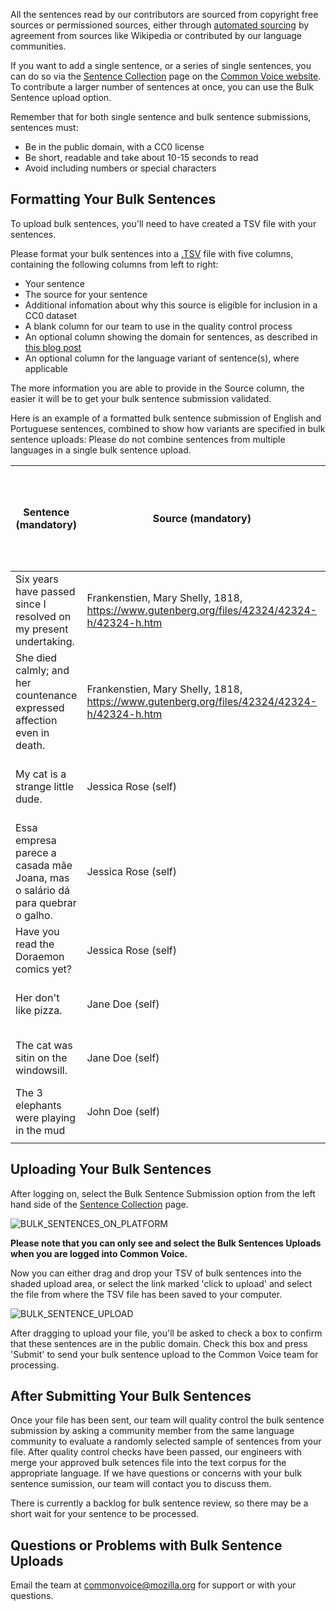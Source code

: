 All the sentences read by our contributors are sourced from copyright free sources or permissioned sources, either through [automated sourcing](https://github.com/common-voice/cv-sentence-extractor) by agreement from sources like Wikipedia or contributed by our language communities.

If you want to add a single sentence, or a series of single sentences, you can do so via the [Sentence Collection](https://commonvoice.mozilla.org/write) page on the [Common Voice website](https://commonvoice.mozilla.org). To contribute a larger number of sentences at once, you can use the Bulk Sentence upload option.

Remember that for both single sentence and bulk sentence submissions, sentences must:
- Be in the public domain, with a CC0 license
- Be short, readable and take about 10-15 seconds to read
- Avoid including numbers or special characters
## Formatting Your Bulk Sentences
To upload bulk sentences, you'll need to have created a TSV file with your sentences.

Please format your bulk sentences into a [.TSV](https://en.wikipedia.org/wiki/Tab-separated_values) file with five columns, containing the following columns from left to right:
- Your sentence
- The source for your sentence
- Additional infomation about why this source is eligible for inclusion in a CC0 dataset
- A blank column for our team to use in the quality control process
- An optional column showing the domain for sentences, as described in [this blog post](https://foundation.mozilla.org/en/blog/domain-datasets-common-voice/)
- An optional column for the language variant of sentence(s), where applicable

The more information you are able to provide in the Source column, the easier it will be to get your bulk sentence submission validated.

Here is an example of a formatted bulk sentence submission of English and Portuguese sentences, combined to show how variants are specified in bulk sentence uploads:
Please do not combine sentences from multiple languages in a single bulk sentence upload.

|   Sentence (mandatory)                                                            |   Source (mandatory)                                                                          |   Additional rationale for open license (mandatory)  |   Sentence Quality Assurance Feedback: leave blank, for internal use  |   Domain (optional)  |   Variant (optional, where applicable)  |
|-----------------------------------------------------------------------------------|-----------------------------------------------------------------------------------------------|------------------------------------------------------|-----------------------------------------------------------------------|----------------------|-----------------------------------------|
|   Six years have passed since I resolved on my present undertaking.               |   Frankenstien, Mary Shelly, 1818, https://www.gutenberg.org/files/42324/42324-h/42324-h.htm  |   More than 100 years since publication              |                                                                       |   General            |                                         |
|   She died calmly; and her countenance expressed affection even in death.         |   Frankenstien, Mary Shelly, 1818, https://www.gutenberg.org/files/42324/42324-h/42324-h.htm  |   More than 100 years since publication              |                                                                       |   General            |                                         |
|   My cat is a strange little dude.                                                |   Jessica Rose (self)                                                                         |   MCV CC0 waiver process - see legal form            |                                                                       |                      |                                         |
|   Essa empresa parece a casada mãe Joana, mas o salário dá para quebrar o galho.  |   Jessica Rose (self)                                                                         |   My own submission, copyright waived                |                                                                       |   General            |   pt-BR                                 |
|   Have you read the Doraemon comics yet?                                          |   Jessica Rose (self)                                                                         |   My own submission, copyright waived                |                                                                       |   General            |                                         |
|   Her don't like pizza.                                                           |   Jane Doe (self)                                                                             |   My own submission, copyright waived                |                                                                       |                      |                                         |
|   The cat was sitin on the windowsill.                                            |   Jane Doe (self)                                                                             |   My own submission, copyright waived                |                                                                       |                      |                                         |
|   The 3 elephants were playing in the mud                                         |   John Doe (self)                                                                             |   My own submission, copyright waived                |                                                                       |                      |                                         |
|                                                                                   |                                                                                               |                                                      |                                                                       |                      |                                         |
## Uploading Your Bulk Sentences
After logging on, select the Bulk Sentence Submission option from the left hand side of the [Sentence Collection](https://commonvoice.mozilla.org/write) page.

![BULK_SENTENCES_ON_PLATFORM](https://github.com/common-voice/common-voice/assets/4729371/d2542dc2-8692-4fba-be3f-ac065cab4839)

**Please note that you can only see and select the Bulk Sentences Uploads when you are logged into Common Voice.**

Now you can either drag and drop your TSV of bulk sentences into the shaded upload area, or select the link marked 'click to upload' and select the file from where the TSV file has been saved to your computer.

![BULK_SENTENCE_UPLOAD](https://github.com/common-voice/common-voice/assets/4729371/c2e6814e-f16f-4a2d-9305-db6339c29f2f)

After dragging to upload your file, you'll be asked to check a box to confirm that these sentences are in the public domain. Check this box and press 'Submit' to send your bulk sentence upload to the Common Voice team for processing.

## After Submitting Your Bulk Sentences

Once your file has been sent, our team will quality control the bulk sentence submission by asking a community member from the same language community to evaluate a randomly selected sample of sentences from your file. After quality control checks have been passed, our engineers with merge your approved bulk setences file into the text corpus for the appropriate language. If we have questions or concerns with your bulk sentence sumission, our team will contact you to discuss them.

There is currently a backlog for bulk sentence review, so there may be a short wait for your sentence to be processed.

## Questions or Problems with Bulk Sentence Uploads
Email the team at commonvoice@mozilla.org for support or with your questions.
